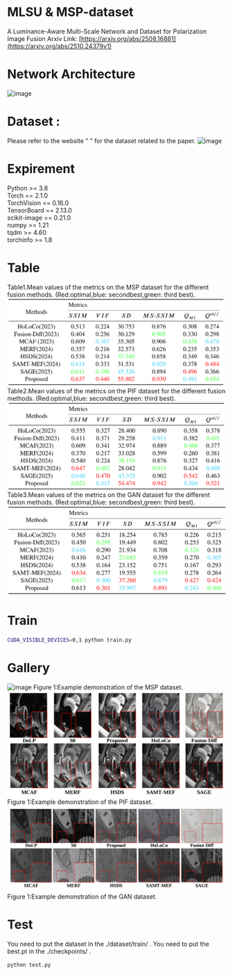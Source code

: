 # MLSU & MSP-dataset
A Luminance-Aware Multi-Scale Network and Dataset for Polarization Image Fusion
Arxiv Link: [https://arxiv.org/abs/2508.16881](https://arxiv.org/abs/2510.24379v1)
# Network Architecture
![image](https://github.com/1hzf/MLS-UNet/blob/main/FIG/FIG/model.png)
# Dataset :
Please refer to the website "    " for the dataset related to the paper.
![image](https://github.com/1hzf/MLS-UNet/blob/main/FIG/FIG/dataset.png)
# Expirement
Python >= 3.8 \
Torch == 2.1.0 \
TorchVision == 0.16.0 \
TensorBoard == 2.13.0 \
scikit-image == 0.21.0 \
numpy >= 1.21 \
tqdm >= 4.60 \
torchinfo >= 1.8
# Table
Table1.Mean values of the metrics on the MSP dataset for the different fusion methods. (Red:optimal,blue: secondbest,green: third best).
![image](https://github.com/1hzf/MLS-UNet/blob/main/FIG/FIG/MSP-TT.png)
Table2.Mean values of the metrics on the PIF dataset for the different fusion methods. (Red:optimal,blue: secondbest,green: third best).
![image](https://github.com/1hzf/MLS-UNet/blob/main/FIG/FIG/PIF-TT.png)
Table3.Mean values of the metrics on the GAN dataset for the different fusion methods. (Red:optimal,blue: secondbest,green: third best).
![image](https://github.com/1hzf/MLS-UNet/blob/main/FIG/FIG/GAN-TT.png)
# Train
```bash
CUDA_VISIBLE_DEVICES=0,1 python train.py
```
# Gallery
![image](https://github.com/1hzf/MLS-UNet/blob/main/FIG/FIG/MSP1.png)
Figure 1:Example demonstration of the MSP dataset.
![image](https://github.com/1hzf/MLS-UNet/blob/main/FIG/FIG/PIF.png)
Figure 1:Example demonstration of the PIF dataset.
![image](https://github.com/1hzf/MLS-UNet/blob/main/FIG/FIG/GAN.png)
Figure 1:Example demonstration of the GAN dataset.
# Test
You need to put the dataset in the ./dataset/train/ .
You need to put the best.pt in the ./checkpoints/ .
```bash
python test.py
```

